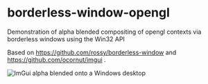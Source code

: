 # borderless-window-opengl
Demonstration of alpha blended compositing of opengl contexts via borderless windows using the Win32 API


Based on https://github.com/rossy/borderless-window and https://github.com/ocornut/imgui .

![ImGui alpha blended onto a Windows desktop](https://github.com/ands/borderless-window-opengl/raw/master/screenshots/imgui_with_alpha_on_win32.png)
